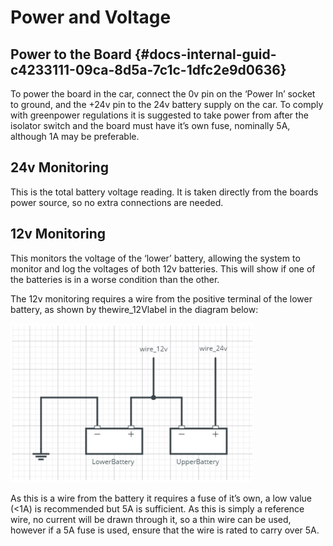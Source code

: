 # Power and Voltage

## Power to the Board {#docs-internal-guid-c4233111-09ca-8d5a-7c1c-1dfc2e9d0636}

To power the board in the car, connect the 0v pin on the ‘Power In’ socket to ground, and the +24v pin to the 24v battery supply on the car. To comply with greenpower regulations it is suggested to take power from after the isolator switch and the board must have it’s own fuse, nominally 5A, although 1A may be preferable.

## 24v Monitoring

This is the total battery voltage reading. It is taken directly from the boards power source, so no extra connections are needed.

## 12v Monitoring

This monitors the voltage of the ‘lower’ battery, allowing the system to monitor and log the voltages of both 12v batteries. This will show if one of the batteries is in a worse condition than the other.

The 12v monitoring requires a wire from the positive terminal of the lower battery, as shown by thewire\_12Vlabel in the diagram below:

![](../.gitbook/assets/screenshot-from-2017-11-29-22-00-19.png)

As this is a wire from the battery it requires a fuse of it’s own, a low value \(&lt;1A\) is recommended but 5A is sufficient. As this is simply a reference wire, no current will be drawn through it, so a thin wire can be used, however if a 5A fuse is used, ensure that the wire is rated to carry over 5A.


